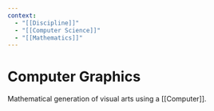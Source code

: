 ```yaml
---
context:
  - "[[Discipline]]"
  - "[[Computer Science]]"
  - "[[Mathematics]]"
---
```


# Computer Graphics

Mathematical generation of visual arts using a [[Computer]].
